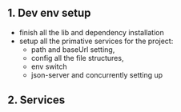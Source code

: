 ## 1. Dev env setup
- finish all the lib and dependency installation
- setup all the primative services for the project:
  - path and baseUrl setting,
  - config all the file structures,
  - env switch
  - json-server and concurrently setting up

## 2. Services
